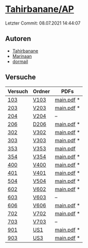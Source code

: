 # [Tahirbanane/AP](https://github.com/Tahirbanane/AP)

Letzter Commit: 08.07.2021 14:44:07

## Autoren
- [Tahirbanane](https://github.com/Tahirbanane)
- [Marinaan](https://github.com/Marinaan)
- [dormail](https://github.com/dormail)

## Versuche

|        Versuch         |                         Ordner                         |                                                                        PDFs                                                                         |
|------------------------|--------------------------------------------------------|-----------------------------------------------------------------------------------------------------------------------------------------------------|
|[103](../../versuch/103)|[V103](https://github.com/Tahirbanane/AP/tree/main/V103)|[main.pdf](https://docs.google.com/viewer?url=https://raw.githubusercontent.com/NicoWeio/awesome-ap-pdfs/main/Tahirbanane%E2%88%95AP/103/main.pdf) \*|
|[203](../../versuch/203)|[V203](https://github.com/Tahirbanane/AP/tree/main/V203)|[main.pdf](https://docs.google.com/viewer?url=https://raw.githubusercontent.com/NicoWeio/awesome-ap-pdfs/main/Tahirbanane%E2%88%95AP/203/main.pdf) \*|
|[204](../../versuch/204)|[V204](https://github.com/Tahirbanane/AP/tree/main/V204)|–                                                                                                                                                    |
|[206](../../versuch/206)|[D206](https://github.com/Tahirbanane/AP/tree/main/D206)|[main.pdf](https://docs.google.com/viewer?url=https://raw.githubusercontent.com/NicoWeio/awesome-ap-pdfs/main/Tahirbanane%E2%88%95AP/206/main.pdf) \*|
|[302](../../versuch/302)|[V302](https://github.com/Tahirbanane/AP/tree/main/V302)|[main.pdf](https://docs.google.com/viewer?url=https://raw.githubusercontent.com/NicoWeio/awesome-ap-pdfs/main/Tahirbanane%E2%88%95AP/302/main.pdf) \*|
|[303](../../versuch/303)|[V303](https://github.com/Tahirbanane/AP/tree/main/V303)|[main.pdf](https://docs.google.com/viewer?url=https://raw.githubusercontent.com/NicoWeio/awesome-ap-pdfs/main/Tahirbanane%E2%88%95AP/303/main.pdf) \*|
|[353](../../versuch/353)|[V353](https://github.com/Tahirbanane/AP/tree/main/V353)|[main.pdf](https://docs.google.com/viewer?url=https://raw.githubusercontent.com/Tahirbanane/AP/main/V353/main.pdf)                                   |
|[354](../../versuch/354)|[V354](https://github.com/Tahirbanane/AP/tree/main/V354)|[main.pdf](https://docs.google.com/viewer?url=https://raw.githubusercontent.com/NicoWeio/awesome-ap-pdfs/main/Tahirbanane%E2%88%95AP/354/main.pdf) \*|
|[400](../../versuch/400)|[V400](https://github.com/Tahirbanane/AP/tree/main/V400)|[main.pdf](https://docs.google.com/viewer?url=https://raw.githubusercontent.com/NicoWeio/awesome-ap-pdfs/main/Tahirbanane%E2%88%95AP/400/main.pdf) \*|
|[401](../../versuch/401)|[V401](https://github.com/Tahirbanane/AP/tree/main/V401)|[main.pdf](https://docs.google.com/viewer?url=https://raw.githubusercontent.com/NicoWeio/awesome-ap-pdfs/main/Tahirbanane%E2%88%95AP/401/main.pdf) \*|
|[504](../../versuch/504)|[V504](https://github.com/Tahirbanane/AP/tree/main/V504)|[main.pdf](https://docs.google.com/viewer?url=https://raw.githubusercontent.com/NicoWeio/awesome-ap-pdfs/main/Tahirbanane%E2%88%95AP/504/main.pdf) \*|
|[602](../../versuch/602)|[V602](https://github.com/Tahirbanane/AP/tree/main/V602)|[main.pdf](https://docs.google.com/viewer?url=https://raw.githubusercontent.com/NicoWeio/awesome-ap-pdfs/main/Tahirbanane%E2%88%95AP/602/main.pdf) \*|
|[603](../../versuch/603)|[V603](https://github.com/Tahirbanane/AP/tree/main/V603)|–                                                                                                                                                    |
|[606](../../versuch/606)|[V606](https://github.com/Tahirbanane/AP/tree/main/V606)|[main.pdf](https://docs.google.com/viewer?url=https://raw.githubusercontent.com/NicoWeio/awesome-ap-pdfs/main/Tahirbanane%E2%88%95AP/606/main.pdf) \*|
|[702](../../versuch/702)|[V702](https://github.com/Tahirbanane/AP/tree/main/V702)|[main.pdf](https://docs.google.com/viewer?url=https://raw.githubusercontent.com/NicoWeio/awesome-ap-pdfs/main/Tahirbanane%E2%88%95AP/702/main.pdf) \*|
|[703](../../versuch/703)|[V703](https://github.com/Tahirbanane/AP/tree/main/V703)|–                                                                                                                                                    |
|[901](../../versuch/901)|[US1](https://github.com/Tahirbanane/AP/tree/main/US1)  |[main.pdf](https://docs.google.com/viewer?url=https://raw.githubusercontent.com/NicoWeio/awesome-ap-pdfs/main/Tahirbanane%E2%88%95AP/901/main.pdf) \*|
|[903](../../versuch/903)|[US3](https://github.com/Tahirbanane/AP/tree/main/US3)  |[main.pdf](https://docs.google.com/viewer?url=https://raw.githubusercontent.com/NicoWeio/awesome-ap-pdfs/main/Tahirbanane%E2%88%95AP/903/main.pdf) \*|

